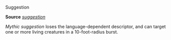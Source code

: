 Suggestion

**Source** [_suggestion_](spells/suggestion.md#_suggestion)

_Mythic suggestion_ loses the language-dependent descriptor, and can target one or more living creatures in a 10-foot-radius burst.


